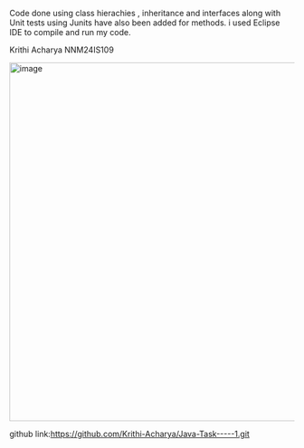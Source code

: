 Code done using class hierachies , inheritance and interfaces along with Unit tests using Junits have also been added for methods.
i used Eclipse IDE to compile and run my code.

Krithi Acharya
NNM24IS109

<img width="1448" height="634" alt="image" src="https://github.com/user-attachments/assets/b0757327-060c-47f0-a2cc-c1fd04b72b43" />



github link:https://github.com/Krithi-Acharya/Java-Task-----1.git
